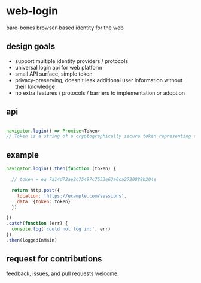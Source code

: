 web-login
=========

bare-bones browser-based identity for the web

## design goals

- support multiple identity providers / protocols
- universal login api for web platform
- small API surface, simple token
- privacy-preserving, doesn't leak additional user information without their knowledge
- no extra features / protocols / barriers to implementation or adoption

## api

```js

navigator.login() => Promise<Token>
// Token is a string of a cryptographically secure token representing the user's identity
```

## example
```js
navigator.login().then(function (token) {

  // token = eg 7a14d72ae2c75497c7533e63a6ca2720888b204e

  return http.post({
    location: 'https://example.com/sessions',
    data: {token: token}
  })

})
.catch(function (err) {
  console.log('could not log in:', err)
})
.then(loggedInMain)
```

## request for contributions

feedback, issues, and pull requests welcome.
